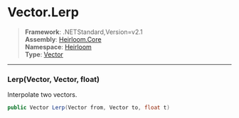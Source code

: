 # Vector.Lerp

> **Framework**: .NETStandard,Version=v2.1  
> **Assembly**: [Heirloom.Core][0]  
> **Namespace**: [Heirloom][0]  
> **Type**: [Vector][1]  

--------------------------------------------------------------------------------

### Lerp(Vector, Vector, float)

Interpolate two vectors.

```cs
public Vector Lerp(Vector from, Vector to, float t)
```

[0]: ..\Heirloom.Core.md
[1]: Heirloom.Vector.md
